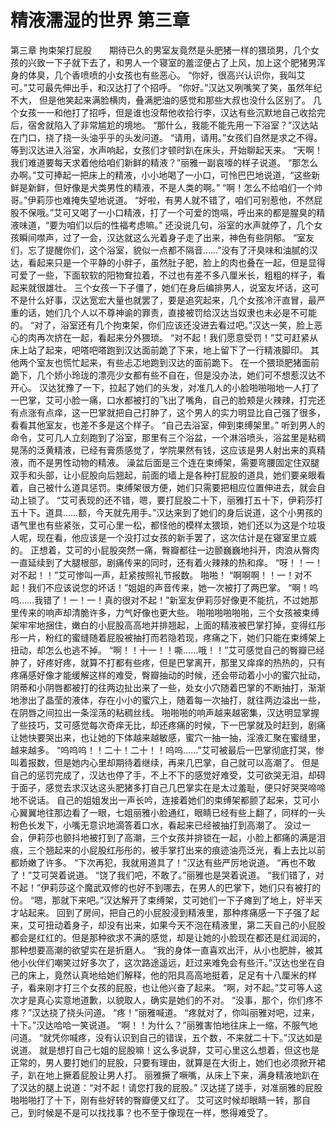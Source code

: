 # 精液濡湿的世界 第三章

第三章 拘束架打屁股　　期待已久的男室友竟然是头肥猪一样的猥琐男，几个女孩的兴致一下子就下去了，和男人一个寝室的羞涩便占了上风，加上这个肥猪男浑身的体臭，几个香喷喷的小女孩也有些恶心。
“你好，很高兴认识你，我叫艾可。”艾可最先伸出手，和汉达打了个招呼。
“你好。”汉达又咧嘴笑了笑，虽然年纪不大， 但是他笑起来满脸横肉，叠满肥油的感觉和那些大叔也没什么区别了。
几个女孩一一和他打了招呼，但是谁也没帮他收拾行李，汉达有些沉默地自己收拾完后，宿舍就陷入了非常尴尬的境地。
“那什么，我能不能先用一下浴室？”汉达站在门口，挠了挠一头油乎乎的头发问道。
“请用，请用。”女孩们自然是求之不得。
等到汉达进入浴室，水声响起，女孩们才顿时趴在床头，开始聊起天来。
“天啊！我们难道要每天求着他给咱们新鲜的精液？”丽雅一副哀嚎的样子说道。
“那怎么办啊。”艾可捧起一把床上的精液，小小地喝了一小口，可怜巴巴地说道，“这些新鲜是新鲜，但好像是犬类男性的精液，不是人类的啊。”
“啊！怎么不给咱们一个帅哥。”伊莉莎也难掩失望地说道。
“好啦，有男人就不错了，咱们可别惹他，不然屁股不保哦。”艾可又喝了一小口精液，打了一个可爱的饱嗝，呼出来的都是腥臭的精液味道，“要为咱们以后的性福考虑嘛。”
还没说几句，浴室的水声就停了，几个女孩瞬间噤声，过了一会，汉达就这么光着身子走了出来，神色有些阴郁。
“室友们，忘了提醒你们，这个浴室，貌似一点都不隔音……”没有了汗臭味和油腻的汉达，看起来只是一个平静的小胖子，虽然肚子肥，脸上的肉也叠在一起，但是显得可爱了一些，下面软软的阳物耷拉着，不过也有差不多八厘米长，粗粗的样子，看起来就很雄壮。
三个女孩一下子僵了，她们在身后编排男人，说室友坏话，这可不是什么好事，汉达宽宏大量也就罢了，要是追究起来，几个女孩冷汗直冒，最严重的话，她们几个人以不尊神谕的罪责，直接被罚给汉达当奴隶也未必是不可能的。
“对了，浴室还有几个拘束架，你们应该还没进去看过吧。”汉达一笑，脸上恶心的肉再次挤在一起，看起来分外猥琐。
“对不起！我们愿意受罚！”艾可赶紧从床上站了起来，吧嗒吧嗒跑到汉达面前跪了下来，地上留下了一行精液脚印。
其他两个室友也慌忙起来，有些忐忑地跑到汉达的面前跪下。
在一个猥琐肥猪面前跪下，几个娇小玲珑的漂亮少女都有些不自在，但是没办法，她们可不想惹汉达不开心。
汉达犹豫了一下，拉起了她们的头发，对准几人的小脸啪啪啪地一人打了一巴掌，艾可小脸一痛，口水都被打的飞出了嘴角，自己的脸颊是火辣辣，打完还有点涨有点痒，这一巴掌就把自己打肿了，这个男人的实力明显比自己强了很多，看看其他室友，也差不多是这个样子。
“自己去浴室，伸到束缚架里。”
听到男人的命令，艾可几人立刻跑到了浴室，那里有三个浴盆，一个淋浴喷头，浴盆里是粘稠晃荡的泛黄精液，已经有膏质感觉了，学院果然有钱，这应该是男人射出来的真精液，而不是男性动物的精液。
澡盆后面是三个连在束缚架，需要弯腰固定住双腿双手和头部，让小屁股向后翘起，前面的墙上是各种打屁股的道具，她们要亲眼看着，自己被什么道具惩罚。束缚架很方便，她们只需要把相应位置伸进去，就会自动上锁了。
“艾可表现的还不错，嗯，要打屁股二十下，丽雅打五十下，伊莉莎打五十下。道具……额，今天就先用手。”汉达来到了她们的身后说道，这个小男孩的语气里也有些紧张，艾可心里一松，都怪他的模样太猥琐，她们还以为这是个垃圾人呢，现在看，他应该是一个没打过女孩的新手罢了，这次估计是在寝室里立威的。
正想着，艾可的小屁股突然一痛，臀瓣都往一边颤巍巍地抖开，肉浪从臀肉一直延续到了大腿根部，剧痛传来的同时，还有着火辣辣的热和痒。
“呀！！一！对不起！！”艾可惨叫一声，赶紧按照礼节报数。
啪啪！
“啊啊啊！！一！对不起！我们不应该说您的坏话！”姐姐的声音传来，她一次被打了两巴掌。
“啊！呜呜……我错了！一！一！真的很对不起！”新室友伊莉莎好像更不能抗，不过她那里传来的响声却清脆许多，力气好像也更大些。
啪啪啪啪啪啪，三个女孩被束缚架牢牢地捆住，嫩白的小屁股高高地并排翘起，上面的精液被巴掌打掉，变得红彤彤一片，粉红的蜜缝随着屁股被抽打而若隐若现，疼痛之下，她们只能在束缚架上扭动，却怎么也逃不掉。
“啊！！十一！！嘶……哦！！”艾可感觉自己的臀瓣已经肿了，好疼好疼，就算不打都有些疼，但是巴掌离开，那里又痒痒的热热的，只有疼痛感好像才能缓解这样的难受，臀瓣抽动的时候，还会带动着小小的蜜穴扯动，阴蒂和小阴唇都被打的往两边扯出来了一些，处女小穴随着巴掌的不断抽打，渐渐地渗出了晶莹的液体，存在小小的蜜穴上，随着每一次抽打，就往两边溢出一些，在阴唇之间拉出一条淫荡的粘稠丝线。
啪啪啪的响声越来越密集，汉达明显掌握了些技巧，艾可感觉每次奇痒无比，却还疼痛的时候，下一巴掌就及时赶到，剧痛让她快要哭出来，也让她的下体越来越敏感，蜜穴一抽一抽，淫液汇聚在蜜缝里，越来越多。
“呜呜呜！！二十！二十！！呜呜……”艾可被最后一巴掌彻底打哭，惨叫着报数，但是她内心里却期待着继续，再来几巴掌，自己就可以高潮了。
但是自己的惩罚完成了，汉达也停了手，不上不下的感觉好难受，艾可欲哭无泪，却碍于面子，感觉去求汉达这头肥猪多打自己几巴掌实在是太过羞耻，便只好哭哭啼啼地不说话。
自己的姐姐发出一声长吟，连接着她们的束缚架都颤了起来，艾可小心翼翼地往那边看了一眼，七姐丽雅小脸通红，眼睛已经有些上翻了，同样的一头粉色长发下，小嘴无意识地滴答着口水，看起来已经被抽打到高潮了。
没过一会，伊莉莎也颤抖地被打到了高潮，三个女孩并排锁在一起，小脸上都痛的满是泪痕，三个翘起来的小屁股红彤彤的，被手掌打出来的痕迹油亮泛光，看上去比以前都娇嫩了许多。
“下次再犯，我就用道具了！”汉达有些严厉地说道。
“再也不敢了！”艾可哭着说道。
“饶了我们吧，不敢了。”丽雅也是哭着说道。
“我们错了，对不起！”伊莉莎这个魔武双修的也好不到哪去，在男人的巴掌下，她们只有被打的份。
“嗯，那就下来吧。”汉达解开了束缚架，艾可她们一下子瘫到了地上，好半天才站起来。
回到了房间，把自己的小屁股浸到精液里，那种疼痛感一下子强了起来，艾可扭动着身子，却没有出来，如果今天不泡在精液里，第二天自己的小屁股都会是红红的。但是那种欲求不满的感觉，却是让她的小脸现在都还是红润润的，那种想要高潮的欲望实在是折磨人。
“我的身体一直喜欢出汗，从小也肥胖，被其他小伙伴们嘲笑过好多次了，这次路途遥远，赶过来难免会有些汗。”汉达也坐在自己的床上，竟然认真地给她们解释，他的阳具高高地挺着，足足有十八厘米的样子，看来刚才打三个女孩的屁股，也让他兴奋了起来。
“啊，对不起。”艾可等人这次才是真心实意地道歉，以貌取人，确实是她们的不对。
“没事，那个，你们疼不疼？”汉达挠了挠头问道。
“疼！”丽雅喊道。
“疼就对了，你叫丽雅对吧，过来，十下。”汉达哈哈一笑说道。
“啊！！为什么？”丽雅害怕地往床上一缩，不服气地问道。
“就凭你喊疼，没有认识到自己的错误，五个数，不来就二十下。”汉达如是说道。
就是想打自己七姐的屁股嘛！这么多说辞，艾可心里这么想着，但这也是正常的，男人要打她们的屁股，只要有理由，就算是在大街上，她们也必须掀开裙子，趴在地上撅着屁股让男人打。
丽雅撅了噘嘴，从床上下来，满身精液地趴在了汉达的腿上说道：“对不起！请您打我的屁股。”
汉达搓了搓手，对准丽雅的屁股啪啪啪打了十下，刚有些好转的臀瓣便又红了。
艾可这时候却眼睛一转，那自己，到时候是不是可以找找事？也不至于像现在一样，憋得难受了。

